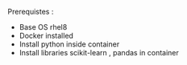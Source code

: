 Prerequistes :

* Base OS rhel8
* Docker installed
* Install python inside container
* Install libraries scikit-learn , pandas in container 
